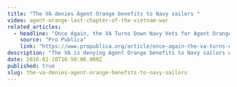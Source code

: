 ```yaml
---
title: "The VA denies Agent Orange benefits to Navy sailors "
video: agent-orange-last-chapter-of-the-vietnam-war
related_articles:
  - headline: "Once Again, the VA Turns Down Navy Vets for Agent Orange Benefits"
    source: "Pro Publica"
    link: "https://www.propublica.org/article/once-again-the-va-turns-down-navy-vets-for-agent-orange-benefits?utm_campaign=sprout&utm_medium=social&utm_source=facebook&utm_content=1454968872"
description: "The VA is denying Agent Orange benefits to Navy sailors who served in the Vietnam War, despite a federal court ordering the VA to reassess its policy. For the backstory, watch _Agent Orange: the Last Chapter of the Vietnam War._"
date: 2016-02-10T16:50:00.000Z
published: true
slug: the-va-denies-agent-orange-benefits-to-navy-sailors
---
```


